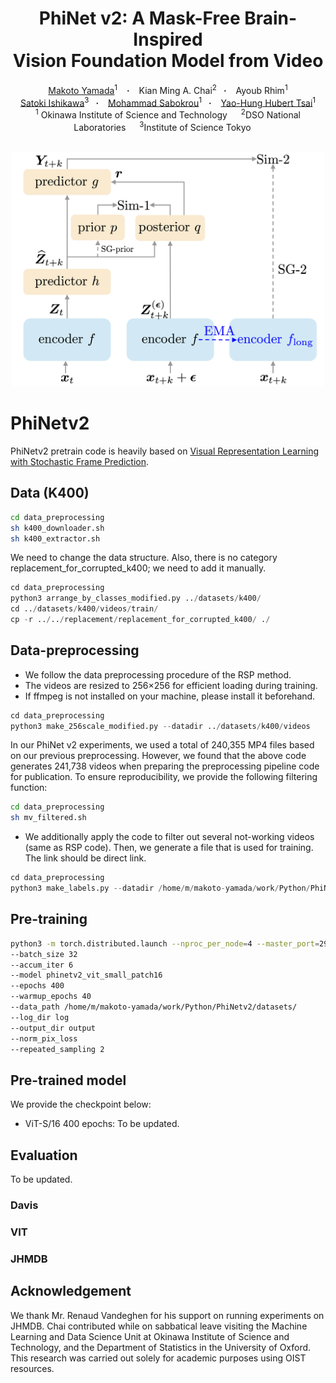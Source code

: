 <h1 align="center"> PhiNet v2: A Mask-Free Brain-Inspired <br> Vision Foundation Model from Video</h1>
<div align="center">
  <a href="https://scholar.google.co.jp/citations?user=1cKNu1gAAAAJ&hl=en" target="_blank">Makoto&nbsp;Yamada</a><sup>1</sup> &ensp; <b>&middot;</b> &ensp;
 <a target="_blank">Kian Ming A.&nbsp;Chai</a><sup>2</sup>&ensp; <b>&middot;</b> &ensp;
  <a target="_blank">Ayoub&nbsp;Rhim</a><sup>1</sup> 
  <br>
  <a href="https://riverstone496.github.io/" target="_blank">Satoki&nbsp;Ishikawa</a><sup>3</sup>&ensp; <b>&middot;</b> &ensp;
  <a href="https://sabokrou.github.io/" target="_blank">Mohammad&nbsp;Sabokrou</a><sup>1</sup>&ensp; <b>&middot;</b> &ensp;
  <a href="https://yaohungt.github.io/" target="_blank">Yao-Hung Hubert&nbsp;Tsai</a><sup>1</sup>
  <br>
  <sup>1</sup> Okinawa Institute of Science and Technology &emsp; <sup>2</sup>DSO National Laboratories &emsp; <sup>3</sup>Institute of Science Tokyo &emsp; <br>
</div>
<br>
<p align="center">
  <a href="https://raw.githubusercontent.com/oist/PhiNetv2/main/image/FIG1_PhinetV2.png">
    <img src="https://raw.githubusercontent.com/oist/PhiNetv2/main/image/FIG1_PhinetV2.png" width="500"/>
  </a>
</p>

# PhiNetv2

PhiNetv2 pretrain code is heavily based on [Visual Representation Learning with Stochastic Frame Prediction](https://github.com/huiwon-jang/RSP). 

## Data (K400)

```sh
cd data_preprocessing
sh k400_downloader.sh
sh k400_extractor.sh
```

We need to change the data structure. Also, there is no category replacement_for_corrupted_k400; we need to add it manually. 

```python
cd data_preprocessing
python3 arrange_by_classes_modified.py ../datasets/k400/
cd ../datasets/k400/videos/train/
cp -r ../../replacement/replacement_for_corrupted_k400/ ./
```

## Data-preprocessing
- We follow the data preprocessing procedure of the RSP method.
- The videos are resized to 256×256 for efficient loading during training.
- If ffmpeg is not installed on your machine, please install it beforehand.

```python
cd data_preprocessing
python3 make_256scale_modified.py --datadir ../datasets/k400/videos
```

In our PhiNet v2 experiments, we used a total of 240,355 MP4 files based on our previous preprocessing. However, we found that the above code generates 241,738 videos when preparing the preprocessing pipeline code for publication.
To ensure reproducibility, we provide the following filtering function:

```sh
cd data_preprocessing
sh mv_filtered.sh
```

- We additionally apply the code to filter out several not-working videos (same as RSP code).
Then, we generate a file that is used for training. The link should be direct link. 

```python
cd data_preprocessing
python3 make_labels.py --datadir /home/m/makoto-yamada/work/Python/PhiNetv2/datasets/k400/videos --filedir /home/m/makoto-yamada/work/Python/PhiNetv2/datasets/k400/videos/train2
```

## Pre-training

```sh
python3 -m torch.distributed.launch --nproc_per_node=4 --master_port=29500 main_pretrain_phinetv2.py
--batch_size 32
--accum_iter 6
--model phinetv2_vit_small_patch16
--epochs 400
--warmup_epochs 40
--data_path /home/m/makoto-yamada/work/Python/PhiNetv2/datasets/
--log_dir log
--output_dir output
--norm_pix_loss
--repeated_sampling 2 
```

## Pre-trained model
We provide the checkpoint below:  
- ViT-S/16 400 epochs: To be updated.

## Evaluation
To be updated.

### Davis

### VIT

### JHMDB

## Acknowledgement
We thank Mr. Renaud Vandeghen for his support on running experiments on JHMDB. Chai contributed while on sabbatical leave visiting the Machine Learning and Data Science Unit at Okinawa Institute of Science and Technology, and the Department of Statistics in the University of Oxford. This research was carried out solely for academic purposes using OIST resources.

